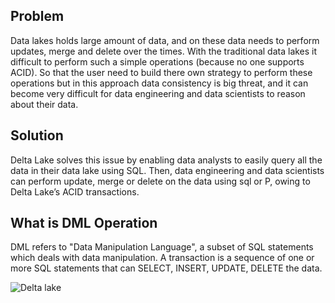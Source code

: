 ## Problem
Data lakes holds large amount of data, and on these data needs to perform updates, merge and delete over the times. With the traditional data lakes it difficult to perform such a simple operations (because no one supports ACID). So that the user need to build there own strategy to perform these operations but in this approach data consistency is big threat, and it can become very difficult for data engineering and data scientists to reason about their data.

## Solution
Delta Lake solves this issue by enabling data analysts to easily query all the data in their data lake using SQL. Then, data engineering and data scientists can perform update, merge or delete on the data using sql or P, owing to Delta Lake’s ACID transactions.


## What is DML Operation

DML refers to "Data Manipulation Language", a subset of SQL statements which deals with data manipulation. A transaction is a sequence of one or more SQL statements that can SELECT, INSERT, UPDATE, DELETE the data.



















![Delta lake](https://github.com/gurditsingh/blog/blob/gh-pages/_screenshots/dl_ep5_t7.JPG?raw=true)
<!--stackedit_data:
eyJoaXN0b3J5IjpbLTExNjE4NzMwNjgsMjgwMDczMzMxLDU1ND
I0OTA1MiwtMTExNDg0Njg4NSw1NzM3Mzg0ODksLTQwNDkwMzI0
MSwxNjQzMzE2NTEsLTEzODcxOTc5OTMsMTU4NzI5OTkwMiwtNz
U5MjMxNzc4LDk2MTE1ODY3NCwtMTczNTI3MjcyMywtMTQxMjIx
NjEwLDExMTg3MzQ5MSwxOTY2NTE2NzY5LDg1MTM1NzEwMiwtMT
U1NzgzMTY2OSwtMTIxNTY5NDIxMywtMTQzMTEwMzI4MiwtMTcy
MDQzMDM5Ml19
-->